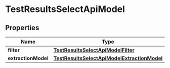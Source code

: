 

# TestResultsSelectApiModel


## Properties

| Name | Type | Description | Notes |
|------------ | ------------- | ------------- | -------------|
|**filter** | [**TestResultsSelectApiModelFilter**](TestResultsSelectApiModelFilter.md) |  |  |
|**extractionModel** | [**TestResultsSelectApiModelExtractionModel**](TestResultsSelectApiModelExtractionModel.md) |  |  |



